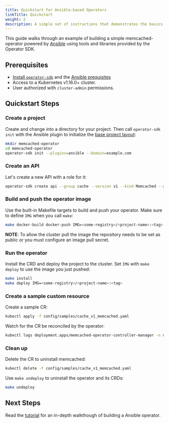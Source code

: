 ```yaml
---
title: Quickstart for Ansible-based Operators
linkTitle: Quickstart
weight: 2
description: A simple set of instructions that demonstrates the basics of setting up and running a Ansible-based operator.
---
```


This guide walks through an example of building a simple memcached-operator powered by [Ansible][ansible-link] using tools and libraries provided by the Operator SDK.

## Prerequisites

- [Install `operator-sdk`][operator_install] and the [Ansible prequisites][ansible-operator-install] 
- Access to a Kubernetes v1.16.0+ cluster.
- User authorized with `cluster-admin` permissions.

## Quickstart Steps

### Create a project

Create and change into a directory for your project. Then call `operator-sdk init`
with the Ansible plugin to initialize the [base project layout][layout-doc]:

```sh
mkdir memcached-operator
cd memcached-operator
operator-sdk init --plugins=ansible --domain=example.com
```

### Create an API

Let's create a new API with a role for it:

```sh
operator-sdk create api --group cache --version v1 --kind Memcached --generate-role 
```

### Build and push the operator image

Use the built-in Makefile targets to build and push your operator. Make
sure to define `IMG` when you call `make`:

```sh
make docker-build docker-push IMG=<some-registry>/<project-name>:<tag>
```

**NOTE**: To allow the cluster pull the image the repository needs to be
          set as public or you must configure an image pull secret.


### Run the operator

Install the CRD and deploy the project to the cluster. Set `IMG` with
`make deploy` to use the image you just pushed:

```sh
make install
make deploy IMG=<some-registry>/<project-name>:<tag>
```

### Create a sample custom resource

Create a sample CR:
```sh
kubectl apply -f config/samples/cache_v1_memcached.yaml
```

Watch for the CR be reconciled by the operator:
```sh
kubectl logs deployment.apps/memcached-operator-controller-manager -n memcached-operator-system -c manager
```

### Clean up

Delete the CR to uninstall memcached:
```sh
kubectl delete -f config/samples/cache_v1_memcached.yaml 
```

Use `make undeploy` to uninstall the operator and its CRDs:
```sh
make undeploy
```

## Next Steps

Read the [tutorial][tutorial] for an in-depth walkthough of building a Ansible operator.

[operator_install]: /docs/installation/
[ansible-operator-install]: /docs/building-operators/ansible/installation
[layout-doc]:../reference/scaffolding
[tutorial]: /docs/building-operators/ansible/tutorial/
[ansible-link]: https://www.ansible.com/ 
